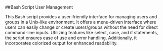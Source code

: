 ##Bash Script User Management

This Bash script provides a user-friendly interface for managing users and groups in a Unix-like environment. It offers a menu-driven interface where users can easily change or create users/groups without the need for direct command-line inputs. Utilizing features like select, case, and if statements, the script ensures ease of use and error handling. Additionally, it incorporates colorized output for enhanced readability.
